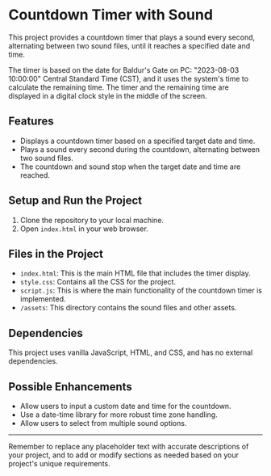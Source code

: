 # Countdown Timer with Sound

This project provides a countdown timer that plays a sound every second, alternating between two sound files, until it reaches a specified date and time.

The timer is based on the date for Baldur's Gate on PC: "2023-08-03 10:00:00" Central Standard Time (CST), and it uses the system's time to calculate the remaining time. The timer and the remaining time are displayed in a digital clock style in the middle of the screen.

## Features

- Displays a countdown timer based on a specified target date and time.
- Plays a sound every second during the countdown, alternating between two sound files.
- The countdown and sound stop when the target date and time are reached.

## Setup and Run the Project

1. Clone the repository to your local machine.
2. Open `index.html` in your web browser.

## Files in the Project

- `index.html`: This is the main HTML file that includes the timer display.
- `style.css`: Contains all the CSS for the project.
- `script.js`: This is where the main functionality of the countdown timer is implemented.
- `/assets`: This directory contains the sound files and other assets.

## Dependencies

This project uses vanilla JavaScript, HTML, and CSS, and has no external dependencies.

## Possible Enhancements

- Allow users to input a custom date and time for the countdown.
- Use a date-time library for more robust time zone handling.
- Allow users to select from multiple sound options.

---

Remember to replace any placeholder text with accurate descriptions of your project, and to add or modify sections as needed based on your project's unique requirements.